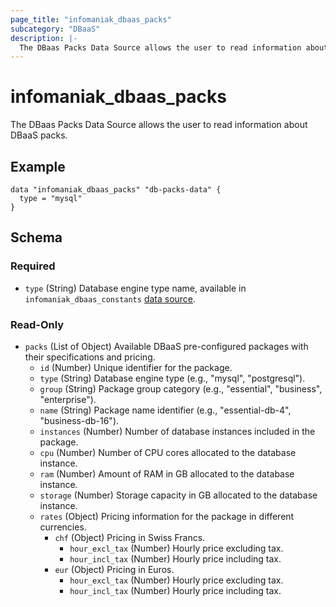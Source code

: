 ```yaml
---
page_title: "infomaniak_dbaas_packs"
subcategory: "DBaaS"
description: |-
  The DBaas Packs Data Source allows the user to read information about DBaaS packs
---
```


# infomaniak_dbaas_packs

The DBaas Packs Data Source allows the user to read information about DBaaS packs.

## Example

```hcl
data "infomaniak_dbaas_packs" "db-packs-data" {
  type = "mysql"
}
```

## Schema

### Required

- `type` (String) Database engine type name, available in `infomaniak_dbaas_constants` [data source](./dbaas_constants.md#read-only).

### Read-Only

- `packs` (List of Object) Available DBaaS pre-configured packages with their specifications and pricing.
  - `id` (Number) Unique identifier for the package.
  - `type` (String) Database engine type (e.g., "mysql", "postgresql").
  - `group` (String) Package group category (e.g., "essential", "business", "enterprise").
  - `name` (String) Package name identifier (e.g., "essential-db-4", "business-db-16").
  - `instances` (Number) Number of database instances included in the package.
  - `cpu` (Number) Number of CPU cores allocated to the database instance.
  - `ram` (Number) Amount of RAM in GB allocated to the database instance.
  - `storage` (Number) Storage capacity in GB allocated to the database instance.
  - `rates` (Object) Pricing information for the package in different currencies.
    - `chf` (Object) Pricing in Swiss Francs.
      - `hour_excl_tax` (Number) Hourly price excluding tax.
      - `hour_incl_tax` (Number) Hourly price including tax.
    - `eur` (Object) Pricing in Euros.
      - `hour_excl_tax` (Number) Hourly price excluding tax.
      - `hour_incl_tax` (Number) Hourly price including tax.
